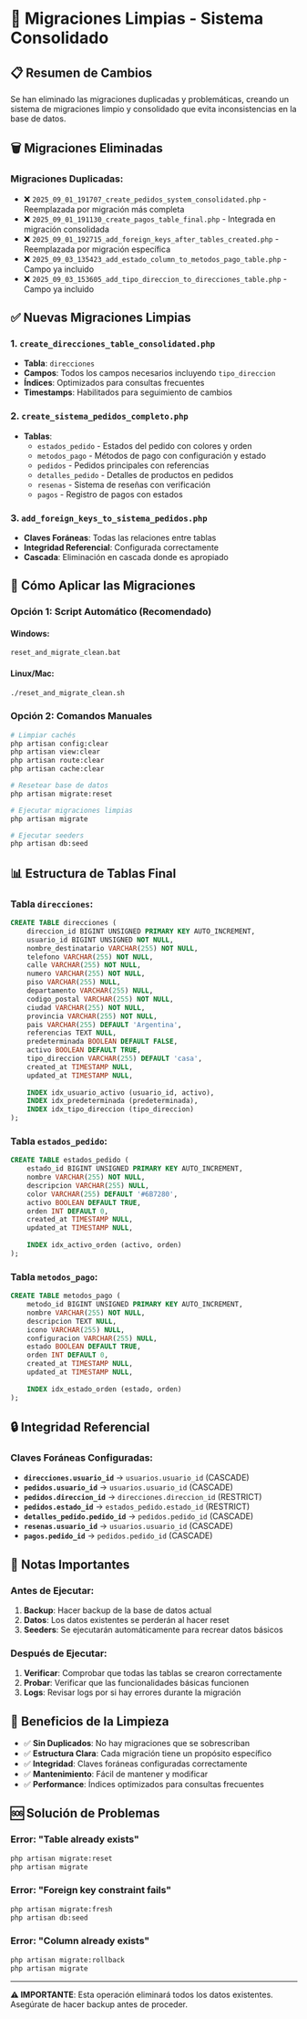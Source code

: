 # 🧹 Migraciones Limpias - Sistema Consolidado

## 📋 **Resumen de Cambios**

Se han eliminado las migraciones duplicadas y problemáticas, creando un sistema de migraciones limpio y consolidado que evita inconsistencias en la base de datos.

## 🗑️ **Migraciones Eliminadas**

### **Migraciones Duplicadas:**
- ❌ `2025_09_01_191707_create_pedidos_system_consolidated.php` - Reemplazada por migración más completa
- ❌ `2025_09_01_191130_create_pagos_table_final.php` - Integrada en migración consolidada
- ❌ `2025_09_01_192715_add_foreign_keys_after_tables_created.php` - Reemplazada por migración específica
- ❌ `2025_09_03_135423_add_estado_column_to_metodos_pago_table.php` - Campo ya incluido
- ❌ `2025_09_03_153605_add_tipo_direccion_to_direcciones_table.php` - Campo ya incluido

## ✅ **Nuevas Migraciones Limpias**

### **1. `create_direcciones_table_consolidated.php`**
- **Tabla**: `direcciones`
- **Campos**: Todos los campos necesarios incluyendo `tipo_direccion`
- **Índices**: Optimizados para consultas frecuentes
- **Timestamps**: Habilitados para seguimiento de cambios

### **2. `create_sistema_pedidos_completo.php`**
- **Tablas**:
  - `estados_pedido` - Estados del pedido con colores y orden
  - `metodos_pago` - Métodos de pago con configuración y estado
  - `pedidos` - Pedidos principales con referencias
  - `detalles_pedido` - Detalles de productos en pedidos
  - `resenas` - Sistema de reseñas con verificación
  - `pagos` - Registro de pagos con estados

### **3. `add_foreign_keys_to_sistema_pedidos.php`**
- **Claves Foráneas**: Todas las relaciones entre tablas
- **Integridad Referencial**: Configurada correctamente
- **Cascada**: Eliminación en cascada donde es apropiado

## 🚀 **Cómo Aplicar las Migraciones**

### **Opción 1: Script Automático (Recomendado)**

#### **Windows:**
```bash
reset_and_migrate_clean.bat
```

#### **Linux/Mac:**
```bash
./reset_and_migrate_clean.sh
```

### **Opción 2: Comandos Manuales**

```bash
# Limpiar cachés
php artisan config:clear
php artisan view:clear
php artisan route:clear
php artisan cache:clear

# Resetear base de datos
php artisan migrate:reset

# Ejecutar migraciones limpias
php artisan migrate

# Ejecutar seeders
php artisan db:seed
```

## 📊 **Estructura de Tablas Final**

### **Tabla `direcciones`:**
```sql
CREATE TABLE direcciones (
    direccion_id BIGINT UNSIGNED PRIMARY KEY AUTO_INCREMENT,
    usuario_id BIGINT UNSIGNED NOT NULL,
    nombre_destinatario VARCHAR(255) NOT NULL,
    telefono VARCHAR(255) NOT NULL,
    calle VARCHAR(255) NOT NULL,
    numero VARCHAR(255) NOT NULL,
    piso VARCHAR(255) NULL,
    departamento VARCHAR(255) NULL,
    codigo_postal VARCHAR(255) NOT NULL,
    ciudad VARCHAR(255) NOT NULL,
    provincia VARCHAR(255) NOT NULL,
    pais VARCHAR(255) DEFAULT 'Argentina',
    referencias TEXT NULL,
    predeterminada BOOLEAN DEFAULT FALSE,
    activo BOOLEAN DEFAULT TRUE,
    tipo_direccion VARCHAR(255) DEFAULT 'casa',
    created_at TIMESTAMP NULL,
    updated_at TIMESTAMP NULL,
    
    INDEX idx_usuario_activo (usuario_id, activo),
    INDEX idx_predeterminada (predeterminada),
    INDEX idx_tipo_direccion (tipo_direccion)
);
```

### **Tabla `estados_pedido`:**
```sql
CREATE TABLE estados_pedido (
    estado_id BIGINT UNSIGNED PRIMARY KEY AUTO_INCREMENT,
    nombre VARCHAR(255) NOT NULL,
    descripcion VARCHAR(255) NULL,
    color VARCHAR(255) DEFAULT '#6B7280',
    activo BOOLEAN DEFAULT TRUE,
    orden INT DEFAULT 0,
    created_at TIMESTAMP NULL,
    updated_at TIMESTAMP NULL,
    
    INDEX idx_activo_orden (activo, orden)
);
```

### **Tabla `metodos_pago`:**
```sql
CREATE TABLE metodos_pago (
    metodo_id BIGINT UNSIGNED PRIMARY KEY AUTO_INCREMENT,
    nombre VARCHAR(255) NOT NULL,
    descripcion TEXT NULL,
    icono VARCHAR(255) NULL,
    configuracion VARCHAR(255) NULL,
    estado BOOLEAN DEFAULT TRUE,
    orden INT DEFAULT 0,
    created_at TIMESTAMP NULL,
    updated_at TIMESTAMP NULL,
    
    INDEX idx_estado_orden (estado, orden)
);
```

## 🔒 **Integridad Referencial**

### **Claves Foráneas Configuradas:**
- **`direcciones.usuario_id`** → `usuarios.usuario_id` (CASCADE)
- **`pedidos.usuario_id`** → `usuarios.usuario_id` (CASCADE)
- **`pedidos.direccion_id`** → `direcciones.direccion_id` (RESTRICT)
- **`pedidos.estado_id`** → `estados_pedido.estado_id` (RESTRICT)
- **`detalles_pedido.pedido_id`** → `pedidos.pedido_id` (CASCADE)
- **`resenas.usuario_id`** → `usuarios.usuario_id` (CASCADE)
- **`pagos.pedido_id`** → `pedidos.pedido_id` (CASCADE)

## 📝 **Notas Importantes**

### **Antes de Ejecutar:**
1. **Backup**: Hacer backup de la base de datos actual
2. **Datos**: Los datos existentes se perderán al hacer reset
3. **Seeders**: Se ejecutarán automáticamente para recrear datos básicos

### **Después de Ejecutar:**
1. **Verificar**: Comprobar que todas las tablas se crearon correctamente
2. **Probar**: Verificar que las funcionalidades básicas funcionen
3. **Logs**: Revisar logs por si hay errores durante la migración

## 🎯 **Beneficios de la Limpieza**

- ✅ **Sin Duplicados**: No hay migraciones que se sobrescriban
- ✅ **Estructura Clara**: Cada migración tiene un propósito específico
- ✅ **Integridad**: Claves foráneas configuradas correctamente
- ✅ **Mantenimiento**: Fácil de mantener y modificar
- ✅ **Performance**: Índices optimizados para consultas frecuentes

## 🆘 **Solución de Problemas**

### **Error: "Table already exists"**
```bash
php artisan migrate:reset
php artisan migrate
```

### **Error: "Foreign key constraint fails"**
```bash
php artisan migrate:fresh
php artisan db:seed
```

### **Error: "Column already exists"**
```bash
php artisan migrate:rollback
php artisan migrate
```

---

**⚠️ IMPORTANTE**: Esta operación eliminará todos los datos existentes. Asegúrate de hacer backup antes de proceder.
